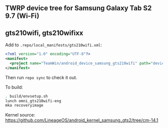 ## TWRP device tree for Samsung Galaxy Tab S2 9.7 (Wi-Fi)
## gts210wifi, gts210wifixx

Add to `.repo/local_manifests/gts210wifi.xml`:

```xml
<?xml version="1.0" encoding="UTF-8"?>
<manifest>
  <project name="TeamWin/android_device_samsung_gts210wifi" path="device/samsung/gts210wifi" remote="github" revision="android-7.1" />
</manifest>
```

Then run `repo sync` to check it out.

To build:

```sh
. build/envsetup.sh
lunch omni_gts210wifi-eng
mka recoveryimage
```

Kernel source: https://github.com/LineageOS/android_kernel_samsung_gts2/tree/cm-14.1
